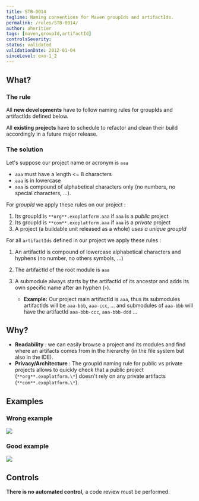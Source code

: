 ```yaml
---
title: STB-0014
tagline: Naming conventions for Maven groupIds and artifactIds.
permalink: /rules/STB-0014/
author: aheritier
tags: [maven,groupId,artifactId]
controlsSeverity:
status: validated
validationDate: 2012-01-04
sinceLevel: exo-1_2
---
```


<a name="what"></a>
## What?

### <i class="fa fa-info-circle"></i> The rule

All **new developments** have to follow naming rules for groupIds and artifactIds defined below.

All **existing projects** have to schedule to refactor and clean their build accordingly in a future major release.

### <i class="fa fa-lightbulb-o"></i> The solution

Let's suppose our project name or acronym is `aaa`

  * `aaa` must have a length <= 8 characters
  * `aaa` is in lowercase
  * `aaa` is compound of alphabetical characters only (no numbers, no special characters, ...).

For *groupId* we apply these rules on our project :

1. Its groupId is `**org**.exoplatform.aaa` if `aaa` is a *public* project
2. Its groupId is `**com**.exoplatform.aaa` if `aaa` is a *private* project
3. A project (a buildable unit released as a whole) *uses a unique groupId*

For all `artifactIds` defined in our project we apply these rules :

1. An artifactId is compound of lowercase alphabetical characters and hyphens (no number, no others symbols, ...)
1. The artifactId of the root module is `aaa`
1. A submodule always starts by the artifactId of its ancestor and adds its own specific name after an hyphen (**-**).

    * **Example:** Our project main artifactId is `aaa`, thus its submodules artifactIds will be `aaa-bbb`, `aaa-ccc`, ... and
submodules of `aaa-bbb` will have the artifactId `aaa-bbb-ccc`, `aaa-bbb-ddd` ...

<a name="why"></a>
## Why?

* **Readability** : we can easily browse a project and its modules and find where an artifacts comes from in the hierarchy (in
the file system but also in the IDE).
* **Privacy/Architecture** : The groupId naming rule for public vs private projects allows to quickly check that a public project
(`**org**.exoplatform.\*`) doesn't rely on any private artifacts (`**com**.exoplatform.\*`).

<a name="examples"></a>
## Examples

<div class="panel panel-danger">
  <div class="panel-heading">
    <h3 class="panel-title"><i class="fa fa-thumbs-down pull-right"></i> Wrong example</h3>
  </div>
  <div class="panel-body">
<img src="{{BASE_PATH}}/assets/images/rules/build/STB-0014-wrong.png"/>
  </div>
</div>


<div class="panel panel-success">
  <div class="panel-heading">
    <h3 class="panel-title"><i class="fa fa-thumbs-up pull-right"></i> Good example</h3>
  </div>
  <div class="panel-body">
<img src="{{BASE_PATH}}/assets/images/rules/build/STB-0014-good.png"/>
  </div>
</div>


<a name="controls"></a>
## <i class="fa fa-shield"></i> Controls

<div class="alert alert-warning">
  <i class="fa fa-exclamation-triangle"></i> <strong>There is no automated control,</strong> a code review must be performed.
</div>
